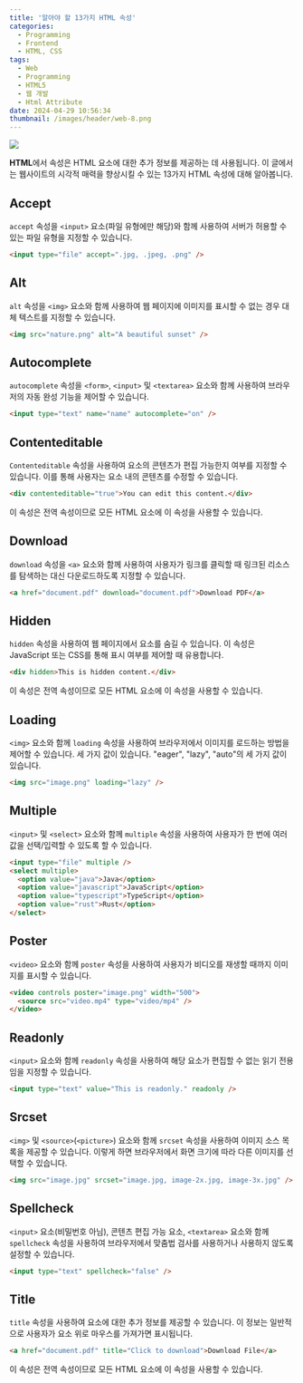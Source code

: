 ```yaml
---
title: '알아야 할 13가지 HTML 속성'
categories:
  - Programming
  - Frontend
  - HTML, CSS
tags:
  - Web
  - Programming
  - HTML5
  - 웹 개발
  - Html Attribute
date: 2024-04-29 10:56:34
thumbnail: /images/header/web-8.png
---
```


![](/images/header/web-8.png)

**HTML**에서 속성은 HTML 요소에 대한 추가 정보를 제공하는 데 사용됩니다. 이 글에서는 웹사이트의 시각적 매력을 향상시킬 수 있는 13가지 HTML 속성에 대해 알아봅니다.

## Accept

`accept` 속성을 `<input>` 요소(파일 유형에만 해당)와 함께 사용하여 서버가 허용할 수 있는 파일 유형을 지정할 수 있습니다.

```html
<input type="file" accept=".jpg, .jpeg, .png" />
```

## Alt

`alt` 속성을 `<img>` 요소와 함께 사용하여 웹 페이지에 이미지를 표시할 수 없는 경우 대체 텍스트를 지정할 수 있습니다.

```html
<img src="nature.png" alt="A beautiful sunset" />
```

## Autocomplete

`autocomplete` 속성을 `<form>`, `<input>` 및 `<textarea>` 요소와 함께 사용하여 브라우저의 자동 완성 기능을 제어할 수 있습니다.

```html
<input type="text" name="name" autocomplete="on" />
```

## Contenteditable

`Contenteditable` 속성을 사용하여 요소의 콘텐츠가 편집 가능한지 여부를 지정할 수 있습니다. 이를 통해 사용자는 요소 내의 콘텐츠를 수정할 수 있습니다.

```html
<div contenteditable="true">You can edit this content.</div>
```

이 속성은 전역 속성이므로 모든 HTML 요소에 이 속성을 사용할 수 있습니다.

## Download

`download` 속성을 `<a>` 요소와 함께 사용하여 사용자가 링크를 클릭할 때 링크된 리소스를 탐색하는 대신 다운로드하도록 지정할 수 있습니다.

```html
<a href="document.pdf" download="document.pdf">Download PDF</a>
```

## Hidden

`hidden` 속성을 사용하여 웹 페이지에서 요소를 숨길 수 있습니다. 이 속성은 JavaScript 또는 CSS를 통해 표시 여부를 제어할 때 유용합니다.

```html
<div hidden>This is hidden content.</div>
```

이 속성은 전역 속성이므로 모든 HTML 요소에 이 속성을 사용할 수 있습니다.

## Loading

`<img>` 요소와 함께 `loading` 속성을 사용하여 브라우저에서 이미지를 로드하는 방법을 제어할 수 있습니다. 세 가지 값이 있습니다. "eager", "lazy", "auto"의 세 가지 값이 있습니다.

```html
<img src="image.png" loading="lazy" />
```

## Multiple

`<input>` 및 `<select>` 요소와 함께 `multiple` 속성을 사용하여 사용자가 한 번에 여러 값을 선택/입력할 수 있도록 할 수 있습니다.

```html
<input type="file" multiple />
<select multiple>
  <option value="java">Java</option>
  <option value="javascript">JavaScript</option>
  <option value="typescript">TypeScript</option>
  <option value="rust">Rust</option>
</select>
```

## Poster

`<video>` 요소와 함께 `poster` 속성을 사용하여 사용자가 비디오를 재생할 때까지 이미지를 표시할 수 있습니다.

```html
<video controls poster="image.png" width="500">
  <source src="video.mp4" type="video/mp4" />
</video>
```

## Readonly

`<input>` 요소와 함께 `readonly` 속성을 사용하여 해당 요소가 편집할 수 없는 읽기 전용임을 지정할 수 있습니다.

```html
<input type="text" value="This is readonly." readonly />
```

## Srcset

`<img>` 및 `<source>`(`<picture>`) 요소와 함께 `srcset` 속성을 사용하여 이미지 소스 목록을 제공할 수 있습니다. 이렇게 하면 브라우저에서 화면 크기에 따라 다른 이미지를 선택할 수 있습니다.

```html
<img src="image.jpg" srcset="image.jpg, image-2x.jpg, image-3x.jpg" />
```

## Spellcheck

`<input>` 요소(비밀번호 아님), 콘텐츠 편집 가능 요소, `<textarea>` 요소와 함께 `spellcheck` 속성을 사용하여 브라우저에서 맞춤법 검사를 사용하거나 사용하지 않도록 설정할 수 있습니다.

```html
<input type="text" spellcheck="false" />
```

## Title

`title` 속성을 사용하여 요소에 대한 추가 정보를 제공할 수 있습니다. 이 정보는 일반적으로 사용자가 요소 위로 마우스를 가져가면 표시됩니다.

```html
<a href="document.pdf" title="Click to download">Download File</a>
```

이 속성은 전역 속성이므로 모든 HTML 요소에 이 속성을 사용할 수 있습니다.
